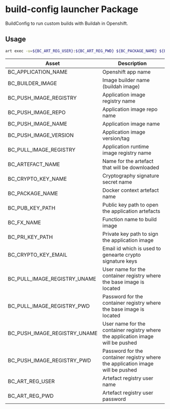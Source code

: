 # build-config launcher Package

BuildConfig to run custom builds with Buildah in Openshift. 

## Usage

```bash
art exec -u=${BC_ART_REG_USER}:${BC_ART_REG_PWD} ${BC_PACKAGE_NAME} ${BC_FX_NAME} -p=${BC_PUB_KEY_PATH}
```

| Asset | Description |
|---|---|
| BC_APPLICATION_NAME | Openshift app name |
| BC_BUILDER_IMAGE | Image builder name (buildah image) |
| BC_PUSH_IMAGE_REGISTRY | Application image registry name |
| BC_PUSH_IMAGE_REPO | Application image repo name |
| BC_PUSH_IMAGE_NAME | Application image name |
| BC_PUSH_IMAGE_VERSION | Application image version/tag |
| BC_PULL_IMAGE_REGISTRY | Application runtime image registry name |
| BC_ARTEFACT_NAME | Name for the artefact that will be downloaded |
| BC_CRYPTO_KEY_NAME | Cryptography signature secret name |
| BC_PACKAGE_NAME | Docker context artefact name |
| BC_PUB_KEY_PATH | Public key path to open the application artefacts |
| BC_FX_NAME | Function name to build image |
| BC_PRI_KEY_PATH | Private key path to sign the application image |
| BC_CRYPTO_KEY_EMAIL | Email id which is used to genearte crypto signature keys |
| BC_PULL_IMAGE_REGISTRY_UNAME | User name for the container registry where the base image is located |
| BC_PULL_IMAGE_REGISTRY_PWD | Password for the container registry where the base image is located |
| BC_PUSH_IMAGE_REGISTRY_UNAME | User name for the container registry where the application image will be pushed |
| BC_PUSH_IMAGE_REGISTRY_PWD | Password for the container registry where the application image will be pushed |
| BC_ART_REG_USER | Artefact registry user name |
| BC_ART_REG_PWD | Artefact registry user password |
